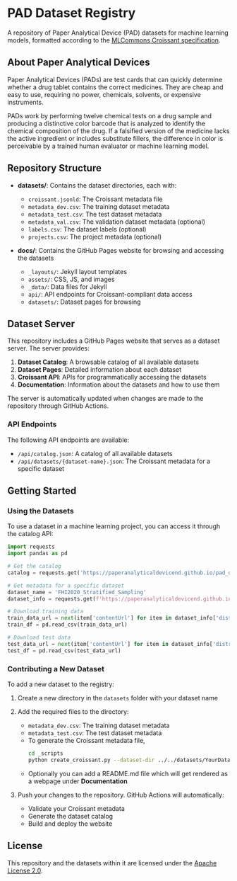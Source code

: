 # PAD Dataset Registry

A repository of Paper Analytical Device (PAD) datasets for machine learning models, formatted according to the [MLCommons Croissant specification](http://mlcommons.org/croissant/).

## About Paper Analytical Devices

Paper Analytical Devices (PADs) are test cards that can quickly determine whether a drug tablet contains the correct medicines. They are cheap and easy to use, requiring no power, chemicals, solvents, or expensive instruments.

PADs work by performing twelve chemical tests on a drug sample and producing a distinctive color barcode that is analyzed to identify the chemical composition of the drug. If a falsified version of the medicine lacks the active ingredient or includes substitute fillers, the difference in color is perceivable by a trained human evaluator or machine learning model.

## Repository Structure

- **datasets/**: Contains the dataset directories, each with:
  - `croissant.jsonld`: The Croissant metadata file
  - `metadata_dev.csv`: The training dataset metadata
  - `metadata_test.csv`: The test dataset metadata
  - `metadata_val.csv`: The validation dataset metadata (optional)
  - `labels.csv`: The dataset labels (optional)
  - `projects.csv`: The project metadata (optional)

- **docs/**: Contains the GitHub Pages website for browsing and accessing the datasets
  - `_layouts/`: Jekyll layout templates
  - `assets/`: CSS, JS, and images
  - `_data/`: Data files for Jekyll
  - `api/`: API endpoints for Croissant-compliant data access
  - `datasets/`: Dataset pages for browsing

## Dataset Server

This repository includes a GitHub Pages website that serves as a dataset server. The server provides:

1. **Dataset Catalog**: A browsable catalog of all available datasets
2. **Dataset Pages**: Detailed information about each dataset
3. **Croissant API**: APIs for programmatically accessing the datasets
4. **Documentation**: Information about the datasets and how to use them

The server is automatically updated when changes are made to the repository through GitHub Actions.

### API Endpoints

The following API endpoints are available:

- `/api/catalog.json`: A catalog of all available datasets
- `/api/datasets/{dataset-name}.json`: The Croissant metadata for a specific dataset

## Getting Started

### Using the Datasets

To use a dataset in a machine learning project, you can access it through the catalog API:

```python
import requests
import pandas as pd

# Get the catalog
catalog = requests.get('https://paperanalyticaldevicend.github.io/pad_dataset_registry/api/catalog.json').json()

# Get metadata for a specific dataset
dataset_name = 'FHI2020_Stratified_Sampling'
dataset_info = requests.get(f'https://paperanalyticaldevicend.github.io/pad_dataset_registry/api/datasets/{dataset_name}.json').json()

# Download training data
train_data_url = next(item['contentUrl'] for item in dataset_info['distribution'] if item['name'] == 'metadata_dev.csv')
train_df = pd.read_csv(train_data_url)

# Download test data
test_data_url = next(item['contentUrl'] for item in dataset_info['distribution'] if item['name'] == 'metadata_test.csv')
test_df = pd.read_csv(test_data_url)
```

### Contributing a New Dataset

To add a new dataset to the registry:

1. Create a new directory in the `datasets` folder with your dataset name
2. Add the required files to the directory:
   - `metadata_dev.csv`: The training dataset metadata
   - `metadata_test.csv`: The test dataset metadata
   - To generate the Croissant metadata file, 
     ```bash
     cd _scripts
     python create_croissant.py --dataset-dir ../../datasets/YourDatasetName
     ```
   - Optionally you can add a README.md file which will get rendered as a webpage under **Documentation**

3. Push your changes to the repository. GitHub Actions will automatically:
   - Validate your Croissant metadata
   - Generate the dataset catalog
   - Build and deploy the website

## License

This repository and the datasets within it are licensed under the [Apache License 2.0](LICENSE).


